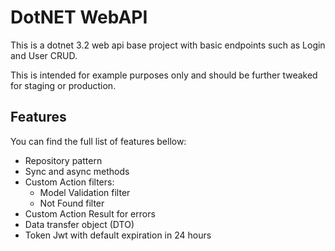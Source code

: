 # DotNET WebAPI

This is a dotnet 3.2 web api base project with basic endpoints such as Login and User CRUD.

This is intended for example purposes only and should be further tweaked for staging or production.

## Features
You can find the full list of features bellow:
 - Repository pattern
 - Sync and async methods
 - Custom Action filters:
    - Model Validation filter
    - Not Found filter
 - Custom Action Result for errors
 - Data transfer object (DTO)
 - Token Jwt with default expiration in 24 hours
